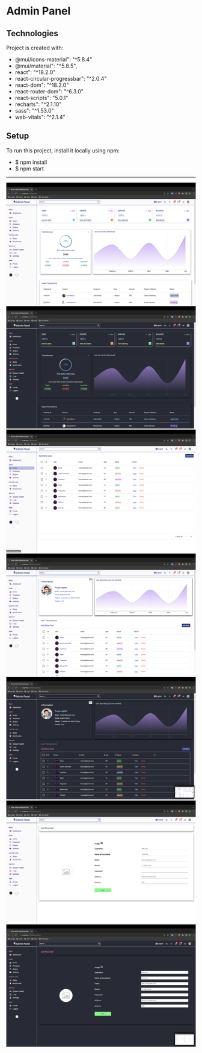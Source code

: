 # Admin Panel
## Technologies
 Project is created with:
 *   @mui/icons-material": "^5.8.4"
 *   @mui/material": "^5.8.5",
 *   react": "^18.2.0"
 *   react-circular-progressbar": "^2.0.4"
 *   react-dom": "^18.2.0"
 *   react-router-dom": "^6.3.0"
 *   react-scripts": "5.0.1"
 *   recharts": "^2.1.10"
 *   sass": "^1.53.0"
 *   web-vitals": "^2.1.4"
       

## Setup
To run this project, install it locally using npm:
- $ npm install
- $ npm start
***
![alt text](https://github.com/pooya13vm/admindashboard/blob/main/githubImg/screen1.png?raw=true)
![alt text](https://github.com/pooya13vm/admindashboard/blob/main/githubImg/screen2.png?raw=true)
![alt text](https://github.com/pooya13vm/admindashboard/blob/main/githubImg/screen3.png?raw=true)
![alt text](https://github.com/pooya13vm/admindashboard/blob/main/githubImg/screen4.png?raw=true)
![alt text](https://github.com/pooya13vm/admindashboard/blob/main/githubImg/screen5.png?raw=true)
![alt text](https://github.com/pooya13vm/admindashboard/blob/main/githubImg/screen6.png?raw=true)
![alt text](https://github.com/pooya13vm/admindashboard/blob/main/githubImg/screen7.png?raw=true)


